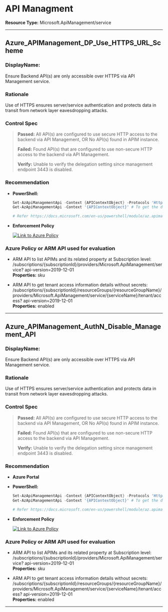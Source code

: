 # API Managment

**Resource Type:** Microsoft.ApiManagement/service
___

## Azure_APIManagement_DP_Use_HTTPS_URL_Scheme

### DisplayName: 
Ensure Backend API(s) are only accessible over HTTPS via API Management service.

### Rationale
Use of HTTPS ensures server/service authentication and protects data in transit from network layer eavesdropping attacks.

### Control Spec
    
> **Passed:**
> All API(s) are configured to use secure HTTP access to the backend via API Management, OR
No API(s) found in APIM instance.
> 
> **Failed:**
>Found API(s) that are configured to use non-secure HTTP access to the backend via API Management.
> 
> **Verify:**
Unable to verify the delegation setting since management endpoint 3443 is disabled.

<!-- TOC ignore:true -->
### Recommendation

<!-- - #### **Azure Portal** -->
    


- **PowerShell:**
    ```powershell
    Set-AzApiManagementApi -Context {APIContextObject} -Protocols 'Https' -Name '{APIName}' -ApiId '{APIId}' -ServiceUrl '{ServiceURL}'
    Get-AzApiManagementApi -Context '{APIContextObject}' # To get the details of existing APIs. 
    
    # Refer https://docs.microsoft.com/en-us/powershell/module/az.apimanagement/set-azapimanagementapi
    ```


- **Enforcement Policy**

    [![Link to Azure Policy](https://camo.githubusercontent.com/decd8b19034344bb486631a9d3501b663b199bf367c8a9eb2c43ad0df9be10b2/687474703a2f2f617a7572656465706c6f792e6e65742f6465706c6f79627574746f6e2e706e67)](https://portal.azure.com/#blade/Microsoft_Azure_Policy/CreatePolicyDefinitionBlade/uri/https://raw.githubusercontent.com/Azure/azure-policy/master/samples/WebApp/web-app-https-traffic-only/azurepolicy.json)


<!-- TOC ignore:true -->
### Azure Policy or ARM API used for evaluation

- ARM API to list APIMs and its related property at Subscription level:
/subscriptions/{subscriptionId}/providers/Microsoft.ApiManagement/service?
api-version=2019-12-01<br />
**Properties:**
sku

- ARM API to get tenant access information details without secrets:
/subscriptions/{subscriptionId}/resourceGroups/{resourceGroupName}/providers/Microsoft.ApiManagement/service/{serviceName}/tenant/access?
api-version=2019-12-01<br />
**Properties:**
enabled
___

## Azure_APIManagement_AuthN_Disable_Management_API

<!-- TOC ignore:true -->
### DisplayName: 
Ensure Backend API(s) are only accessible over HTTPS via API Management service.

<!-- TOC ignore:true -->
### Rationale
Use of HTTPS ensures server/service authentication and protects data in transit from network layer eavesdropping attacks.

<!-- TOC ignore:true -->
### Control Spec
    
> **Passed:**
> All API(s) are configured to use secure HTTP access to the backend via API Management, OR
No API(s) found in APIM instance.
> 
> **Failed:**
>Found API(s) that are configured to use non-secure HTTP access to the backend via API Management.
> 
> **Verify:**
Unable to verify the delegation setting since management endpoint 3443 is disabled.

<!-- TOC ignore:true -->
### Recommendation

- **Azure Portal**
    


- **PowerShell:**
    ```powershell
    Set-AzApiManagementApi -Context {APIContextObject} -Protocols 'Https' -Name '{APIName}' -ApiId '{APIId}' -ServiceUrl '{ServiceURL}'
    Get-AzApiManagementApi -Context '{APIContextObject}' # To get the details of existing APIs. 
    
    # Refer https://docs.microsoft.com/en-us/powershell/module/az.apimanagement/set-azapimanagementapi
    ```


- **Enforcement Policy**

    [![Link to Azure Policy](https://camo.githubusercontent.com/decd8b19034344bb486631a9d3501b663b199bf367c8a9eb2c43ad0df9be10b2/687474703a2f2f617a7572656465706c6f792e6e65742f6465706c6f79627574746f6e2e706e67)](https://portal.azure.com/#blade/Microsoft_Azure_Policy/CreatePolicyDefinitionBlade/uri/https://raw.githubusercontent.com/Azure/azure-policy/master/samples/WebApp/web-app-https-traffic-only/azurepolicy.json)


<!-- TOC ignore:true -->
### Azure Policy or ARM API used for evaluation

- ARM API to list APIMs and its related property at Subscription level:
/subscriptions/{subscriptionId}/providers/Microsoft.ApiManagement/service?
api-version=2019-12-01<br />
**Properties:**
sku

- ARM API to get tenant access information details without secrets:
/subscriptions/{subscriptionId}/resourceGroups/{resourceGroupName}/providers/Microsoft.ApiManagement/service/{serviceName}/tenant/access?
api-version=2019-12-01<br />
**Properties:**
enabled
___
